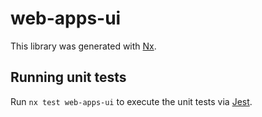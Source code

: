 # web-apps-ui

This library was generated with [Nx](https://nx.dev).

## Running unit tests

Run `nx test web-apps-ui` to execute the unit tests via [Jest](https://jestjs.io).

